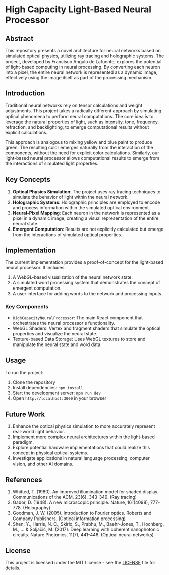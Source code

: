 # High Capacity Light-Based Neural Processor

## Abstract

This repository presents a novel architecture for neural networks based on simulated optical physics, utilizing ray tracing and holographic systems. The project, developed by Francisco Angulo de Lafuente, explores the potential of light-based computing in neural processing. By converting each neuron into a pixel, the entire neural network is represented as a dynamic image, effectively using the image itself as part of the processing mechanism.

## Introduction

Traditional neural networks rely on tensor calculations and weight adjustments. This project takes a radically different approach by simulating optical phenomena to perform neural computations. The core idea is to leverage the natural properties of light, such as intensity, tone, frequency, refraction, and backlighting, to emerge computational results without explicit calculations.

This approach is analogous to mixing yellow and blue paint to produce green. The resulting color emerges naturally from the interaction of the components, without the need for explicit color calculations. Similarly, our light-based neural processor allows computational results to emerge from the interactions of simulated light properties.

## Key Concepts

1. **Optical Physics Simulation**: The project uses ray tracing techniques to simulate the behavior of light within the neural network.
2. **Holographic Systems**: Holographic principles are employed to encode and process information within the simulated optical environment.
3. **Neural-Pixel Mapping**: Each neuron in the network is represented as a pixel in a dynamic image, creating a visual representation of the entire neural state.
4. **Emergent Computation**: Results are not explicitly calculated but emerge from the interactions of simulated optical properties.

## Implementation

The current implementation provides a proof-of-concept for the light-based neural processor. It includes:

1. A WebGL-based visualization of the neural network state.
2. A simulated word processing system that demonstrates the concept of emergent computation.
3. A user interface for adding words to the network and processing inputs.

### Key Components

- `HighCapacityNeuralProcessor`: The main React component that orchestrates the neural processor's functionality.
- WebGL Shaders: Vertex and fragment shaders that simulate the optical properties and visualize the neural state.
- Texture-based Data Storage: Uses WebGL textures to store and manipulate the neural state and word data.

## Usage

To run the project:

1. Clone the repository
2. Install dependencies: `npm install`
3. Start the development server: `npm run dev`
4. Open `http://localhost:3000` in your browser

## Future Work

1. Enhance the optical physics simulation to more accurately represent real-world light behavior.
2. Implement more complex neural architectures within the light-based paradigm.
3. Explore potential hardware implementations that could realize this concept in physical optical systems.
4. Investigate applications in natural language processing, computer vision, and other AI domains.

## References

1. Whitted, T. (1980). An improved illumination model for shaded display. Communications of the ACM, 23(6), 343-349. (Ray tracing)
2. Gabor, D. (1948). A new microscopic principle. Nature, 161(4098), 777-778. (Holography)
3. Goodman, J. W. (2005). Introduction to Fourier optics. Roberts and Company Publishers. (Optical information processing)
4. Shen, Y., Harris, N. C., Skirlo, S., Prabhu, M., Baehr-Jones, T., Hochberg, M., ... & Soljačić, M. (2017). Deep learning with coherent nanophotonic circuits. Nature Photonics, 11(7), 441-446. (Optical neural networks)

## License

This project is licensed under the MIT License - see the [LICENSE](LICENSE) file for details.
